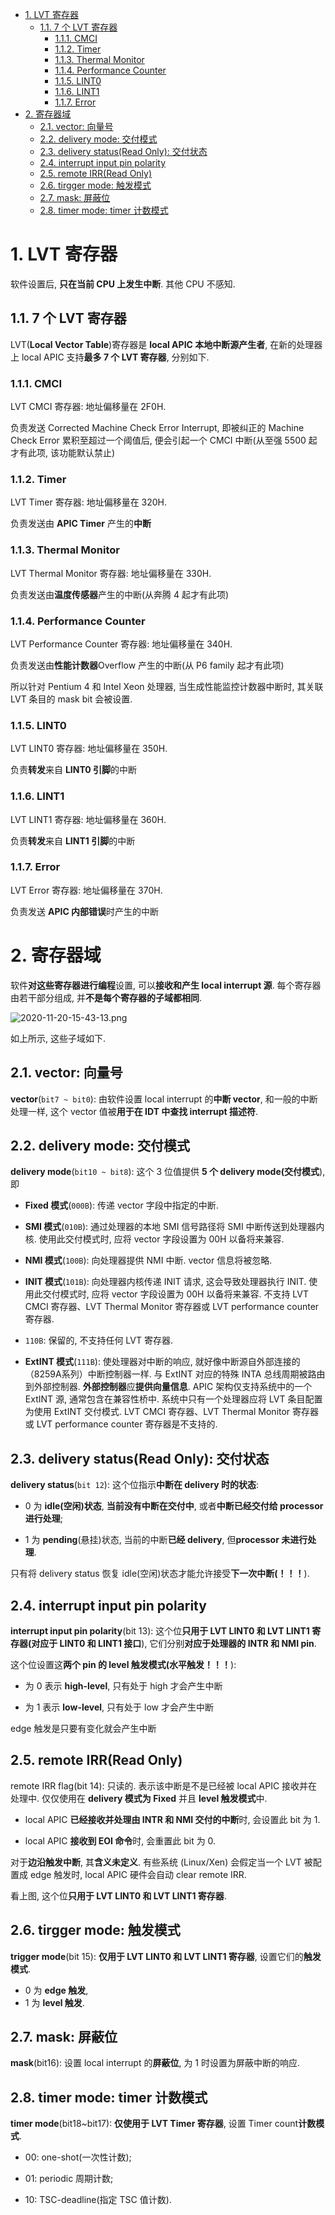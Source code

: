 <!-- @import "[TOC]" {cmd="toc" depthFrom=1 depthTo=6 orderedList=false} -->

<!-- code_chunk_output -->

- [1. LVT 寄存器](#1-lvt-寄存器)
  - [1.1. 7 个 LVT 寄存器](#11-7-个-lvt-寄存器)
    - [1.1.1. CMCI](#111-cmci)
    - [1.1.2. Timer](#112-timer)
    - [1.1.3. Thermal Monitor](#113-thermal-monitor)
    - [1.1.4. Performance Counter](#114-performance-counter)
    - [1.1.5. LINT0](#115-lint0)
    - [1.1.6. LINT1](#116-lint1)
    - [1.1.7. Error](#117-error)
- [2. 寄存器域](#2-寄存器域)
  - [2.1. vector: 向量号](#21-vector-向量号)
  - [2.2. delivery mode: 交付模式](#22-delivery-mode-交付模式)
  - [2.3. delivery status(Read Only): 交付状态](#23-delivery-statusread-only-交付状态)
  - [2.4. interrupt input pin polarity](#24-interrupt-input-pin-polarity)
  - [2.5. remote IRR(Read Only)](#25-remote-irrread-only)
  - [2.6. tirgger mode: 触发模式](#26-tirgger-mode-触发模式)
  - [2.7. mask: 屏蔽位](#27-mask-屏蔽位)
  - [2.8. timer mode: timer 计数模式](#28-timer-mode-timer-计数模式)

<!-- /code_chunk_output -->
# 1. LVT 寄存器

软件设置后, **只在当前 CPU 上发生中断**. 其他 CPU 不感知.

## 1.1. 7 个 LVT 寄存器

LVT(**Local Vector Table**)寄存器是 **local APIC 本地中断源产生者**, 在新的处理器上 local APIC 支持**最多 7 个 LVT 寄存器**, 分别如下.

### 1.1.1. CMCI

LVT CMCI 寄存器: 地址偏移量在 2F0H.

负责发送 Corrected Machine Check Error Interrupt, 即被纠正的 Machine Check Error 累积至超过一个阈值后, 便会引起一个 CMCI 中断(从至强 5500 起才有此项, 该功能默认禁止)

### 1.1.2. Timer

LVT Timer 寄存器: 地址偏移量在 320H.

负责发送由 **APIC Timer** 产生的**中断**

### 1.1.3. Thermal Monitor

LVT Thermal Monitor 寄存器: 地址偏移量在 330H.

负责发送由**温度传感器**产生的中断(从奔腾 4 起才有此项)

### 1.1.4. Performance Counter

LVT Performance Counter 寄存器: 地址偏移量在 340H.

负责发送由**性能计数器**Overflow 产生的中断(从 P6 family 起才有此项)

所以针对 Pentium 4 和 Intel Xeon 处理器, 当生成性能监控计数器中断时, 其关联 LVT 条目的 mask bit 会被设置.

### 1.1.5. LINT0

LVT LINT0 寄存器: 地址偏移量在 350H.

负责**转发**来自 **LINT0 引脚**的中断

### 1.1.6. LINT1

LVT LINT1 寄存器: 地址偏移量在 360H.

负责**转发**来自 **LINT1 引脚**的中断

### 1.1.7. Error

LVT Error 寄存器: 地址偏移量在 370H.

负责发送 **APIC 内部错误**时产生的中断

# 2. 寄存器域

软件**对这些寄存器进行编程**设置, 可以**接收和产生 local interrupt 源**. 每个寄存器由若干部分组成, 并**不是每个寄存器的子域都相同**.

![2020-11-20-15-43-13.png](./images/2020-11-20-15-43-13.png)

如上所示, 这些子域如下.

## 2.1. vector: 向量号

**vector**(`bit7 ~ bit0`): 由软件设置 local interrupt 的**中断 vector**, 和一般的中断处理一样, 这个 vector 值被**用于在 IDT 中查找 interrupt 描述符**.

## 2.2. delivery mode: 交付模式

**delivery mode**(`bit10 ~ bit8`): 这个 3 位值提供 **5 个 delivery mode(交付模式**), 即

* **Fixed 模式**(`000B`): 传递 vector 字段中指定的中断.

* **SMI 模式**(`010B`): 通过处理器的本地 SMI 信号路径将 SMI 中断传送到处理器内核. 使用此交付模式时, 应将 vector 字段设置为 00H 以备将来兼容.

* **NMI 模式**(`100B`): 向处理器提供 NMI 中断. vector 信息将被忽略.

* **INIT 模式**(`101B`): 向处理器内核传递 INIT 请求, 这会导致处理器执行 INIT. 使用此交付模式时, 应将 vector 字段设置为 00H 以备将来兼容. 不支持 LVT CMCI 寄存器、LVT Thermal Monitor 寄存器或 LVT performance counter 寄存器.

* `110B`: 保留的, 不支持任何 LVT 寄存器.

* **ExtINT 模式**(`111B`): 使处理器对中断的响应, 就好像中断源自外部连接的（8259A系列）中断控制器一样. 与 ExtINT 对应的特殊 INTA 总线周期被路由到外部控制器. **外部控制器**应**提供向量信息**. APIC 架构仅支持系统中的一个 ExtINT 源, 通常包含在兼容性桥中. 系统中只有一个处理器应将 LVT 条目配置为使用 ExtINT 交付模式. LVT CMCI 寄存器、LVT Thermal Monitor 寄存器或 LVT performance counter 寄存器是不支持的.

## 2.3. delivery status(Read Only): 交付状态

**delivery status**(`bit 12`): 这个位指示**中断在 delivery 时的状态**:

- 0 为 **idle(空闲)状态**, **当前没有中断在交付中**, 或者**中断已经交付给 processor 进行处理**;

- 1 为 **pending**(悬挂)状态, 当前的中断**已经 delivery**, 但**processor 未进行处理**.

只有将 delivery status 恢复 idle(空闲)状态才能允许接受**下一次中断(！！！**).

## 2.4. interrupt input pin polarity

**interrupt input pin polarity**(bit 13): 这个位**只用于 LVT LINT0 和 LVT LINT1 寄存器(对应于 LINT0 和 LINT1 接口**), 它们分别**对应于处理器的 INTR 和 NMI pin**.

这个位设置这**两个 pin 的 level 触发模式(水平触发！！！**):

* 为 0 表示 **high\-level**, 只有处于 high 才会产生中断

* 为 1 表示 **low\-level**, 只有处于 low 才会产生中断

edge 触发是只要有变化就会产生中断

## 2.5. remote IRR(Read Only)

remote IRR flag(bit 14): 只读的. 表示该中断是不是已经被 local APIC 接收并在处理中. 仅仅使用在 **delivery 模式为 Fixed** 并且 **level 触发模式**中.

* local APIC **已经接收并处理由 INTR 和 NMI 交付的中断**时, 会设置此 bit 为 1.

* local APIC **接收到 EOI 命令**时, 会重置此 bit 为 0.

对于**边沿触发中断**, 其**含义未定义**. 有些系统 (Linux/Xen) 会假定当一个 LVT 被配置成 edge 触发时, local APIC 硬件会自动 clear remote IRR.

看上图, 这个位**只用于 LVT LINT0 和 LVT LINT1 寄存器**.

## 2.6. tirgger mode: 触发模式

**trigger mode**(bit 15): **仅用于 LVT LINT0 和 LVT LINT1 寄存器**, 设置它们的**触发模式**.

- 0 为 **edge 触发**,
- 1 为 **level 触发**.

## 2.7. mask: 屏蔽位

**mask**(bit16): 设置 local interrupt 的**屏蔽位**, 为 1 时设置为屏蔽中断的响应.

## 2.8. timer mode: timer 计数模式

**timer mode**(bit18~bit17): **仅使用于 LVT Timer 寄存器**, 设置 Timer count**计数模式**.

* 00: one-shot(一次性计数);

* 01: periodic 周期计数;

* 10: TSC-deadline(指定 TSC 值计数).
